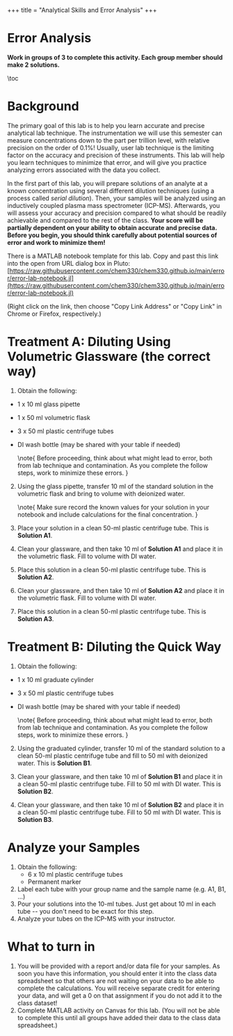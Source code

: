 +++
title = "Analytical Skills and Error Analysis"
+++

Error Analysis
=========================

**Work in groups of 3 to complete this activity.  Each group member should make 2 solutions.**

\toc

# Background

The primary goal of this lab is to help you learn accurate and precise analytical lab technique.  The instrumentation we will use this semester can measure concentrations down to the part per trillion level, with relative precision on the order of 0.1%!  Usually, user lab technique is the limiting factor on the accuracy and precision of these instruments.  This lab will help you learn techniques to minimize that error, and will give you practice analyzing errors associated with the data you collect.

In the first part of this lab, you will prepare solutions of an analyte at a known concentration using several different dilution techniques (using a process called *serial dilution*).  Then, your samples will be analyzed using an inductively coupled plasma mass spectrometer (ICP-MS).  Afterwards, you will assess your accuracy and precision compared to what should be readily achievable and compared to the rest of the class.  **Your score will be partially dependent on your ability to obtain accurate and precise data.  Before you begin, you should think carefully about potential sources of error and work to minimize them!**

There is a MATLAB notebook template for this lab.  Copy and past this link into the open from URL dialog box in Pluto: [https://raw.githubusercontent.com/chem330/chem330.github.io/main/error/error-lab-notebook.jl](https://raw.githubusercontent.com/chem330/chem330.github.io/main/error/error-lab-notebook.jl)

(Right click on the link, then choose "Copy Link Address" or "Copy Link" in Chrome or Firefox, respectively.)

# Treatment A: Diluting Using Volumetric Glassware (the correct way)

1. Obtain the following:
- 1 x 10 ml glass pipette
- 1 x 50 ml volumetric flask
- 3 x 50 ml plastic centrifuge tubes
- DI wash bottle (may be shared with your table if needed)

   \note{ Before proceeding, think about what might lead to error, both from lab technique and contamination.  As you complete the follow steps, work to minimize these errors. }

2. Using the glass pipette, transfer 10 ml of the standard solution in the volumetric flask and bring to volume with deionized water.

   \note{ Make sure record the known values for your solution in your notebook and include calculations for the final concentration. }

3. Place your solution in a clean 50-ml plastic centrifuge tube. This is **Solution A1**.

4. Clean your glassware, and then take 10 ml of **Solution A1** and place it in the volumetric flask.  Fill to volume with DI water.

5. Place this solution in a clean 50-ml plastic centrifuge tube. This is **Solution A2**.

6. Clean your glassware, and then take 10 ml of **Solution A2** and place it in the volumetric flask.  Fill to volume with DI water.

5. Place this solution in a clean 50-ml plastic centrifuge tube. This is **Solution A3**.

# Treatment B: Diluting the Quick Way

1. Obtain the following:
- 1 x 10 ml graduate cylinder
- 3 x 50 ml plastic centrifuge tubes
- DI wash bottle (may be shared with your table if needed)

   \note{ Before proceeding, think about what might lead to error, both from lab technique and contamination.  As you complete the follow steps, work to minimize these errors. }

2. Using the graduated cylinder, transfer 10 ml of the standard solution to a clean 50-ml plastic centrifuge tube and fill to 50 ml with deionized water. This is **Solution B1**.

3. Clean your glassware, and then take 10 ml of **Solution B1** and place it in a clean 50-ml plastic centrifuge tube.  Fill to 50 ml with DI water. This is **Solution B2**.

3. Clean your glassware, and then take 10 ml of **Solution B2** and place it in a clean 50-ml plastic centrifuge tube.  Fill to 50 ml with DI water. This is **Solution B3**.

# Analyze your Samples

1. Obtain the following:
   - 6 x 10 ml plastic centrifuge tubes
   - Permanent marker
2. Label each tube with your group name and the sample name (e.g. A1, B1, ...)
3. Pour your solutions into the 10-ml tubes.  Just get about 10 ml in each tube -- you don't need to be exact for this step.
4. Analyze your tubes on the ICP-MS with your instructor.

# What to turn in

1. You will be provided with a report and/or data file for your samples.  As soon you have this information, you should enter it into the class data spreadsheet so that others are not waiting on your data to be able to complete the calculations.  You will receive separate credit for entering your data, and will get a 0 on that assignment if you do not add it to the class dataset!
1. Complete MATLAB activity on Canvas for this lab. (You will not be able to complete this until all groups have added their data to the class data spreadsheet.)


